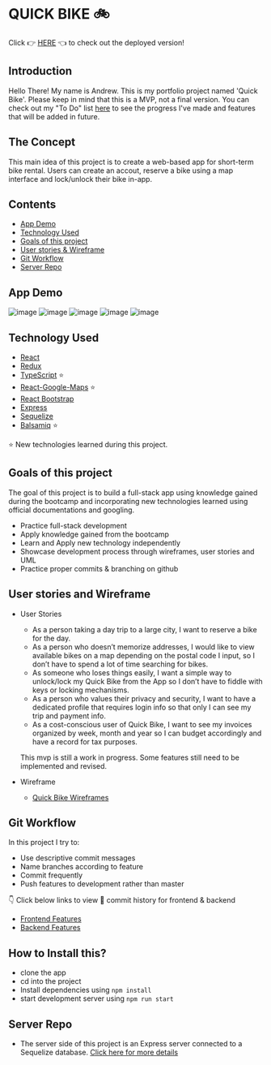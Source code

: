 # QUICK BIKE :bike:

Click :point_right: [HERE]() :point_left: to check out the deployed version!

## Introduction

Hello There! My name is Andrew. This is my portfolio project named 'Quick Bike'. Please keep in mind that this is a MVP, not a final version. You can check out my "To Do" list [here](https://github.com/users/anpospisil/projects/1) to see the progress I've made and features that will be added in future.


## The Concept

This main idea of this project is to create a web-based app for short-term bike rental. Users can create an accout, reserve a bike using a map interface and lock/unlock their bike in-app.

## Contents

- [App Demo](https://github.com/nazneen1022/Pick-and-Pocket-Client#App-Demo)
- [Technology Used](https://github.com/nazneen1022/Pick-and-Pocket-Client#technology-used)
- [Goals of this project](https://github.com/nazneen1022/Pick-and-Pocket-Client#goals-of-this-project)
- [User stories & Wireframe](https://github.com/nazneen1022/Pick-and-Pocket-Client#user-stories-and-wireframe)
- [Git Workflow](https://github.com/nazneen1022/Pick-and-Pocket-Client#git-workflow)
- [Server Repo](https://github.com/nazneen1022/Pick-and-Pocket-server)

## App Demo

![image](https://github.com/anpospisil/quick-bike-client/blob/master/attachments/signUp.png)
![image](https://github.com/anpospisil/quick-bike-client/blob/master/attachments/login.png)
![image](https://github.com/anpospisil/quick-bike-client/blob/master/attachments/user.png)
![image](https://github.com/anpospisil/quick-bike-client/blob/master/attachments/selectbike.png)
![image](https://github.com/anpospisil/quick-bike-client/blob/master/attachments/bikeLocked.png)



## Technology Used

- [React](https://github.com/anpospisil/quick-bike-client/blob/master/src/pages/Bikes/index.tsx)
- [Redux](https://github.com/anpospisil/quick-bike-client/tree/master/src/store)
- [TypeScript](https://github.com/anpospisil/quick-bike-client/tree/master/src/types) ⭐️
- [React-Google-Maps](https://github.com/anpospisil/quick-bike-client/blob/master/src/components/Map.tsx) ⭐️
- [React Bootstrap](https://github.com/anpospisil/quick-bike-client/blob/master/src/pages/UserProfile/index.tsx)
- [Express](https://github.com/anpospisil/quick-bike-server/blob/development/index.js)
- [Sequelize](https://github.com/anpospisil/quick-bike-server/tree/development/models)
- [Balsamiq](https://balsamiq.cloud/sivxjco/p7hyx0j) ⭐️

⭐️ New technologies learned during this project.

## Goals of this project

The goal of this project is to build a full-stack app using knowledge gained during the bootcamp and incorporating new technologies learned using official documentations and googling.

- Practice full-stack development
- Apply knowledge gained from the bootcamp
- Learn and Apply new technology independently
- Showcase development process through wireframes, user stories and UML
- Practice proper commits & branching on github

## User stories and Wireframe

- User Stories

  - As a person taking a day trip to a large city, I want to reserve a bike for the day.
  - As a person who doesn’t memorize addresses, I would like to view available bikes on a map depending on the postal code I input, so I don’t have to spend a lot of time searching for bikes.
  - As someone who loses things easily, I want a simple way to unlock/lock my Quick Bike from the App so I don’t have to fiddle with keys or locking mechanisms.
  - As a person who values their privacy and security, I want to have a dedicated profile that requires login info so that only I can see my trip and payment info.
  - As a cost-conscious user of Quick Bike, I want to see my invoices organized by week, month and year so I can budget accordingly and have a record for tax purposes.

  This mvp is still a work in progress. Some features still need to be implemented and revised.

- Wireframe

  - [Quick Bike Wireframes](https://balsamiq.cloud/sivxjco/p7hyx0j)

## Git Workflow

In this project I try to:

- Use descriptive commit messages
- Name branches according to feature
- Commit frequently
- Push features to development rather than master

👇 Click below links to view 👀 commit history for frontend & backend

- [Frontend Features](https://github.com/anpospisil/quick-bike-client/branches/yours)
- [Backend Features](https://github.com/anpospisil/quick-bike-server/branches)

## How to Install this?

- clone the app
- cd into the project
- Install dependencies using `npm install`
- start development server using `npm run start`

## Server Repo

- The server side of this project is an Express server connected to a Sequelize database. [Click here for more details](https://github.com/anpospisil/quick-bike-server)

